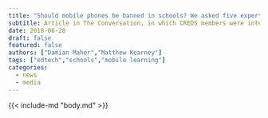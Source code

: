 ```yaml
---
title: "Should mobile phones be banned in schools? We asked five experts"
subtitle: Article in The Conversation, in which CREDS members were interviewed as part of an expert group.
date: 2018-06-28
draft: false
featured: false
authors: ["Damian Maher","Matthew Kearney"]
tags: ["edtech","schools","mobile learning"]
categories:
  - news
  - media
---
```


{{< include-md "body.md" >}}